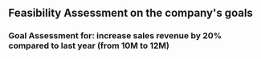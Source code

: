 ## Feasibility Assessment on the company's goals
### Goal Assessment for: increase sales revenue by 20% compared to last year (from 10M to 12M)

